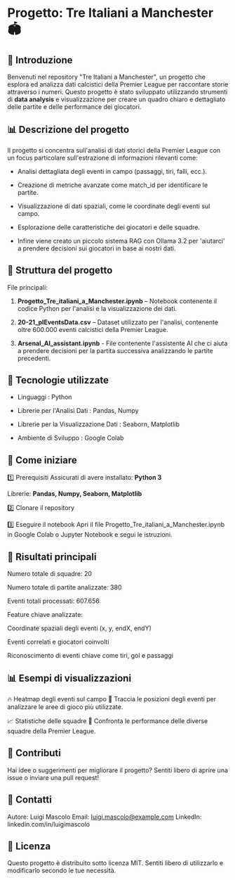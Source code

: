 # Progetto: Tre Italiani a Manchester 🏟️

## 📝 Introduzione
Benvenuti nel repository "Tre Italiani a Manchester", un progetto che esplora ed analizza dati calcistici della Premier League per raccontare storie attraverso i numeri.
Questo progetto è stato sviluppato utilizzando strumenti di **data analysis** e visualizzazione per creare un quadro chiaro e dettagliato delle partite e delle performance dei giocatori.

## 📊 Descrizione del progetto
Il progetto si concentra sull'analisi di dati storici della Premier League con un focus particolare sull'estrazione di informazioni rilevanti come:

- Analisi dettagliata degli eventi in campo (passaggi, tiri, falli, ecc.).

- Creazione di metriche avanzate come match_id per identificare le partite.

- Visualizzazione di dati spaziali, come le coordinate degli eventi sul campo.

- Esplorazione delle caratteristiche dei giocatori e delle squadre.

- Infine viene creato un piccolo sistema RAG con Ollama 3.2 per 'aiutarci' a prendere decisioni sui giocatori in base ai nostri dati.

## 📂 Struttura del progetto
File principali:

1. **Progetto_Tre_italiani_a_Manchester.ipynb** – Notebook contenente il codice Python per l'analisi e la visualizzazione dei dati.

2. **20-21_plEventsData.csv** – Dataset utilizzato per l'analisi, contenente oltre 600.000 eventi calcistici della Premier League.

3. **Arsenal_AI_assistant.ipynb** - File contenente l'assistente AI che ci aiuta a prendere decisioni per la partita successiva analizzando le partite precedenti. 

## 🔧 Tecnologie utilizzate

- Linguaggi : Python

- Librerie per l'Analisi Dati : Pandas, Numpy

- Librerie per la Visualizzazione Dati : Seaborn, Matplotlib
  
- Ambiente di Sviluppo : Google Colab

## 🚀 Come iniziare
1️⃣ Prerequisiti
Assicurati di avere installato: **Python 3**

Librerie: **Pandas, Numpy, Seaborn, Matplotlib**

2️⃣ Clonare il repository

3️⃣ Eseguire il notebook
Apri il file Progetto_Tre_italiani_a_Manchester.ipynb in Google Colab o Jupyter Notebook e segui le istruzioni.

## 🌟 Risultati principali
Numero totale di squadre: 20

Numero totale di partite analizzate: 380

Eventi totali processati: 607.656

Feature chiave analizzate:

Coordinate spaziali degli eventi (x, y, endX, endY)

Eventi correlati e giocatori coinvolti

Riconoscimento di eventi chiave come tiri, gol e passaggi

## 📊 Esempi di visualizzazioni
🔥 Heatmap degli eventi sul campo
📌 Traccia le posizioni degli eventi per analizzare le aree di gioco più utilizzate.

📈 Statistiche delle squadre
📌 Confronta le performance delle diverse squadre della Premier League.

## 🤝 Contributi
Hai idee o suggerimenti per migliorare il progetto?
Sentiti libero di aprire una issue o inviare una pull request!

## 📧 Contatti
Autore: Luigi Mascolo
Email: luigi.mascolo@example.com
LinkedIn: linkedin.com/in/luigimascolo

## 📜 Licenza
Questo progetto è distribuito sotto licenza MIT.
Sentiti libero di utilizzarlo e modificarlo secondo le tue necessità.
